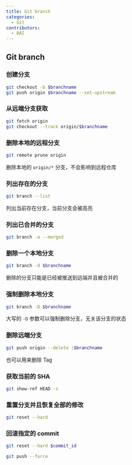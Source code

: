 ```yaml
---
title: Git branch
categories:
  - Git
contributors:
  - BAI
---
```


## Git branch

### 创建分支

```bash
git checkout -b $branchname
git push origin $branchname --set-upstream
```

### 从远端分支获取

```bash
git fetch origin
git checkout --track origin/$branchname
```

### 删除本地的远程分支

```bash
git remote prune origin

```

删除本地的 `origin/*` 分支，不会影响到远程仓库

### 列出存在的分支

```bash
git branch --list
```

列出当前存在分支，当前分支会被高亮

### 列出已合并的分支

```bash
git branch -a --merged
```

### 删除一个本地分支

```bash
git branch -d $branchname
```

删除的分支只能是已经被推送到远端并且被合并的

### 强制删除本地分支

```bash
git branch -D $branchname
```

大写的 `-D` 参数可以强制删除分支，无关该分支的状态

### 删除远端分支

```bash
git push origin --delete :$branchname
```

也可以用来删除 Tag

### 获取当前的 SHA

```bash
git show-ref HEAD -s
```

### 重置分支并且恢复全部的修改

```bash
git reset --hard
```

### 回滚指定的 commit

```bash
git reset --hard $commit_id

git push --force
```
